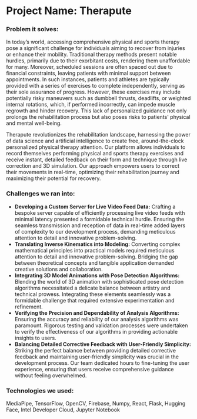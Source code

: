 # Project Name: Therapute

### Problem it solves:
In today’s world, accessing comprehensive physical and sports therapy pose a significant challenge for individuals aiming to recover from injuries or enhance their mobility. Traditional therapy methods present notable hurdles, primarily due to their exorbitant costs, rendering them unaffordable for many. Moreover, scheduled sessions are often spaced out due to financial constraints, leaving patients with minimal support between appointments. In such instances, patients and athletes are typically provided with a series of exercises to complete independently, serving as their sole assurance of progress. However, these exercises may include potentially risky maneuvers such as dumbbell thrusts, deadlifts, or weighted internal rotations, which, if performed incorrectly, can impede muscle regrowth and hinder recovery. This lack of personalized guidance not only prolongs the rehabilitation process but also poses risks to patients' physical and mental well-being.

Therapute revolutionizes the rehabilitation landscape, harnessing the power of data science and artificial intelligence to create free, around-the-clock personalized physical therapy attention. Our platform allows individuals to record themselves performing physical and sports therapy exercises and receive instant, detailed feedback on their form and technique through live correction and 3D simulation. Our approach empowers users to correct their movements in real-time, optimizing their rehabilitation journey and maximizing their potential for recovery.

### Challenges we ran into:
- **Developing a Custom Server for Live Video Feed Data:** Crafting a bespoke server capable of efficiently processing live video feeds with minimal latency presented a formidable technical hurdle. Ensuring the seamless transmission and reception of data in real-time added layers of complexity to our development process, demanding meticulous attention to detail and innovative problem-solving.
- **Translating Inverse Kinematics into Modeling:** Converting complex mathematical principles into practical models required meticulous attention to detail and innovative problem-solving. Bridging the gap between theoretical concepts and tangible application demanded creative solutions and collaboration.
- **Integrating 3D Model Animations with Pose Detection Algorithms:** Blending the world of 3D animation with sophisticated pose detection algorithms necessitated a delicate balance between artistry and technical prowess. Integrating these elements seamlessly was a formidable challenge that required extensive experimentation and refinement.
- **Verifying the Precision and Dependability of Analysis Algorithms:** Ensuring the accuracy and reliability of our analysis algorithms was paramount. Rigorous testing and validation processes were undertaken to verify the effectiveness of our algorithms in providing actionable insights to users.
- **Balancing Detailed Corrective Feedback with User-Friendly Simplicity:** Striking the perfect balance between providing detailed corrective feedback and maintaining user-friendly simplicity was crucial in the development process. Our team dedicated hours to fine-tuning the user experience, ensuring that users receive comprehensive guidance without feeling overwhelmed.

### Technologies we used:
MediaPipe, TensorFlow, OpenCV, Firebase, Numpy, React, Flask, Hugging Face, Intel Developer Cloud, Jupyter Notebook
